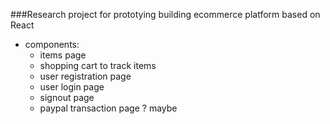 ###Research project for prototying building ecommerce platform based on React

- components:
  - items page 
  - shopping cart to track items 
  - user registration page 
  - user login page 
  - signout page 
  - paypal transaction page ? maybe 
